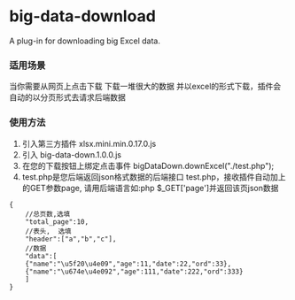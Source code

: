 # big-data-download
A plug-in for downloading big Excel data.

### 适用场景
当你需要从网页上点击下载 下载一堆很大的数据 并以excel的形式下载，插件会自动的以分页形式去请求后端数据

### 使用方法
1. 引入第三方插件 xlsx.mini.min.0.17.0.js
1. 引入 big-data-down.1.0.0.js
1. 在您的下载按钮上绑定点击事件
 bigDataDown.downExcel("./test.php");
1. test.php是您后端返回json格式数据的后端接口
 test.php，接收插件自动加上的GET参数page, 请用后端语言如:php $_GET['page']并返回该页json数据
 	

```
{
	//总页数,选填
	"total_page":10,
	//表头,  选填
	"header":["a","b","c"],
	//数据
	"data":[
 	{"name":"\u5f20\u4e09","age":11,"date":22,"ord":33},
 	{"name":"\u674e\u4e092","age":111,"date":222,"ord":333}
	] 
}
```

